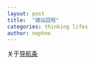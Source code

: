 ```yaml
---
layout: post
title:  "建站囧程"
categories: thinking lifes
author: nephne
---
```

关于[导航条](http://www.blog.csdn.net/a316212802/article/details/25004549)

<!--more-->
